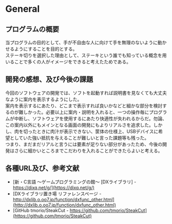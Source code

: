# General
## プログラムの概要
当プログラムの目的として、手が不自由な人に向けて手を無理のないように動かせるようにすることを目的とする。  
ステーキ切りを選択した理由として、ステーキという誰でも知っている概念を用いることで多くの人がイメージをできると考えたためである。  
## 開発の感想、及び今後の課題
今回のソフトウェアの開発では、ソフトを起動すれば説明書を見なくても大丈夫なように案内を表示するようにした。  
案内を表示するにあたり、どこまで表示すれば良いかなどと細かな部分を検討するのが難しかった。必要以上に案内・説明を入れると、一つの操作毎にプログラムが中断し、ソフトウェアを使用するにあたり快適性が失われるからだ。勿論、この案内以外にもメインとなる画面の開発にもよりリアルさを追求した。しかし、肉を切ったときに肉汁が表示できない、筐体の仕様上、USBデバイスに希望としていた強い抵抗を与えることが難しいと言った課題等も残った。  
つまり、まだまだリアルと言うには要素が足りない部分があったため、今後の開発はさらに細かいところまでこだわりを入れることができたらよいと考える。  
## 各種URL及び、参考文献
- [新・C言語 ～ゲームプログラミングの館～ [DXライブラリ] - https://dixq.net/g/](https://dixq.net/g/)
- [DXライブラリ置き場 リファレンスページ - http://dxlib.o.oo7.jp/function/dxfunc_other.html](http://dxlib.o.oo7.jp/function/dxfunc_other.html)
- [GitHub tmorio/SteakCut - https://github.com/tmorio/SteakCut](https://github.com/tmorio/SteakCut)
